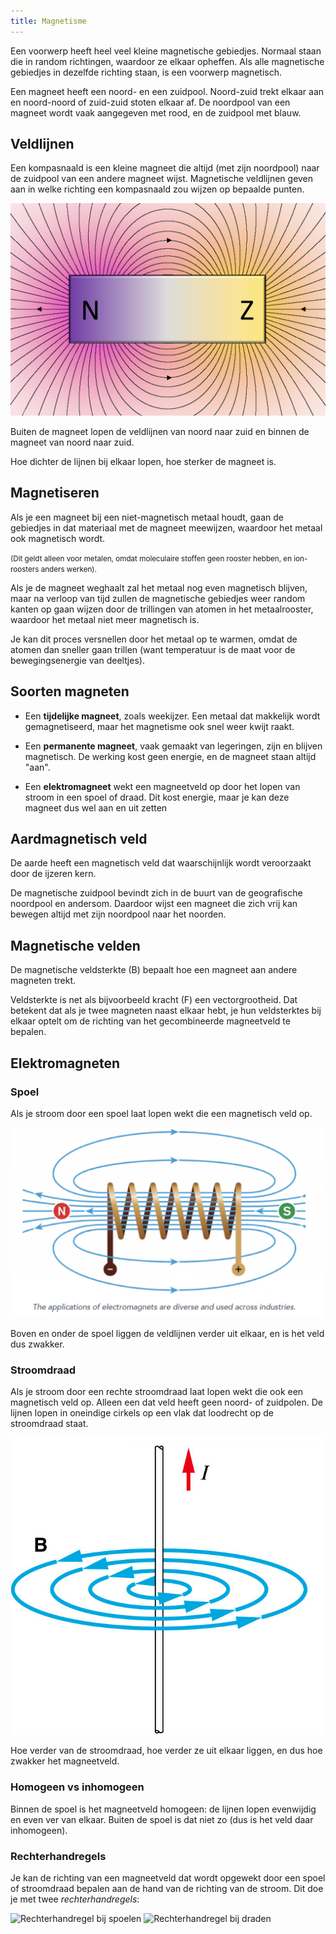 ```yaml
---
title: Magnetisme
---
```


Een voorwerp heeft heel veel kleine magnetische gebiedjes. Normaal staan die in random richtingen, waardoor ze elkaar opheffen. Als alle magnetische gebiedjes in dezelfde richting staan, is een voorwerp magnetisch.

Een magneet heeft een noord- en een zuidpool. Noord-zuid trekt elkaar aan en noord-noord of zuid-zuid stoten elkaar af. De noordpool van een magneet wordt vaak aangegeven met rood, en de zuidpool met blauw.

## Veldlijnen

Een kompasnaald is een kleine magneet die altijd (met zijn noordpool) naar de zuidpool van een andere magneet wijst. Magnetische veldlijnen geven aan in welke richting een kompasnaald zou wijzen op bepaalde punten.

![Magnetische veldlijnen uitgebeeld](veldlijnen.png)

Buiten de magneet lopen de veldlijnen van noord naar zuid en binnen de magneet van noord naar zuid.

Hoe dichter de lijnen bij elkaar lopen, hoe sterker de magneet is.

## Magnetiseren

Als je een magneet bij een niet-magnetisch metaal houdt, gaan de gebiedjes in dat materiaal met de magneet meewijzen, waardoor het metaal ook magnetisch wordt. 

<small>(Dit geldt alleen voor metalen, omdat moleculaire stoffen geen rooster hebben, en ion-roosters anders werken).</small>

Als je de magneet weghaalt zal het metaal nog even magnetisch blijven, maar na verloop van tijd zullen de magnetische gebiedjes weer random kanten op gaan wijzen door de trillingen van atomen in het metaalrooster, waardoor het metaal niet meer magnetisch is.

Je kan dit proces versnellen door het metaal op te warmen, omdat de atomen dan sneller gaan trillen (want temperatuur is de maat voor de bewegingsenergie van deeltjes).

## Soorten magneten

- Een **tijdelijke magneet**, zoals weekijzer. Een metaal dat makkelijk wordt gemagnetiseerd, maar het magnetisme ook snel weer kwijt raakt.

- Een **permanente magneet**, vaak gemaakt van legeringen, zijn en blijven magnetisch. De werking kost geen energie, en de magneet staan altijd "aan".

- Een **elektromagneet** wekt een magneetveld op door het lopen van stroom in een spoel of draad. Dit kost energie, maar je kan deze magneet dus wel aan en uit zetten

## Aardmagnetisch veld

De aarde heeft een magnetisch veld dat waarschijnlijk wordt veroorzaakt door de ijzeren kern.

De magnetische zuidpool bevindt zich in de buurt van de geografische noordpool en andersom. Daardoor wijst een magneet die zich vrij kan bewegen altijd met zijn noordpool naar het noorden.

## Magnetische velden

De magnetische veldsterkte (B) bepaalt hoe een magneet aan andere magneten trekt.

Veldsterkte is net als bijvoorbeeld kracht (F) een vectorgrootheid. Dat betekent dat als je twee magneten naast elkaar hebt, je hun veldsterktes bij elkaar optelt om de richting van het gecombineerde magneetveld te bepalen.

## Elektromagneten

### Spoel

Als je stroom door een spoel laat lopen wekt die een magnetisch veld op. 

![Een spoel als elektromagneet](elektromagneet-spoel.png)

Boven en onder de spoel liggen de veldlijnen verder uit elkaar, en is het veld dus zwakker.

### Stroomdraad

Als je stroom door een rechte stroomdraad laat lopen wekt die ook een magnetisch veld op. Alleen een dat veld heeft geen noord- of zuidpolen. De lijnen lopen in oneindige cirkels op een vlak dat loodrecht op de stroomdraad staat.

![Een spoel als elektromagneet](elektromagneet-draad.jpg)

Hoe verder van de stroomdraad, hoe verder ze uit elkaar liggen, en dus hoe zwakker het magneetveld.

### Homogeen vs inhomogeen

Binnen de spoel is het magneetveld homogeen: de lijnen lopen evenwijdig en even ver van elkaar. Buiten de spoel is dat niet zo (dus is het veld daar inhomogeen).

### Rechterhandregels

Je kan de richting van een magneetveld dat wordt opgewekt door een spoel of stroomdraad bepalen aan de hand van de richting van de stroom. Dit doe je met twee *rechterhandregels*:

![Rechterhandregel bij spoelen](rechterhandregel-spoelen.png)
![Rechterhandregel bij draden](rechterhandregel-draden.png)

